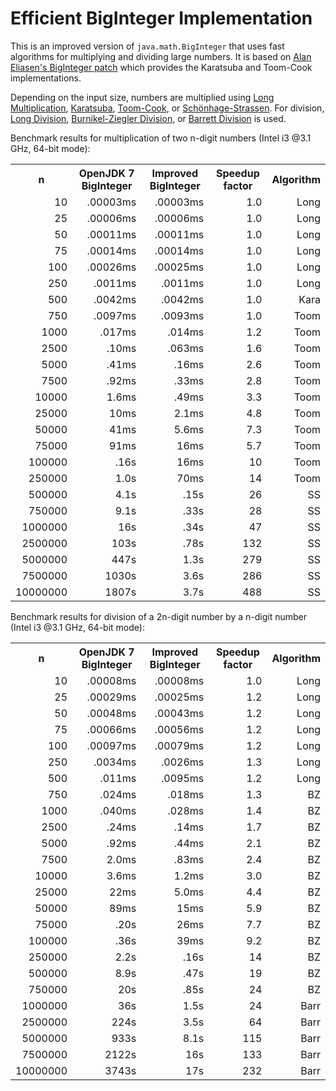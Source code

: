 # Efficient BigInteger Implementation

This is an improved version of `java.math.BigInteger` that uses fast algorithms for multiplying and dividing large numbers. It is based on [Alan Eliasen's BigInteger patch](http://futureboy.us/temp/BigInteger.java) which provides the Karatsuba and Toom-Cook implementations.

Depending on the input size, numbers are multiplied using [Long Multiplication](http://en.wikipedia.org/wiki/Multiplication_algorithm#Long_multiplication), [Karatsuba](http://en.wikipedia.org/wiki/Karatsuba_algorithm), [Toom-Cook](http://en.wikipedia.org/wiki/Toom%E2%80%93Cook_multiplication), or [Schönhage-Strassen](http://en.wikipedia.org/wiki/Sch%C3%B6nhage%E2%80%93Strassen_algorithm).
For division, [Long Division](http://en.wikipedia.org/wiki/Long_division), [Burnikel-Ziegler Division](http://cr.yp.to/bib/1998/burnikel.ps), or [Barrett Division](http://en.wikipedia.org/wiki/Barrett_reduction) is used.

Benchmark results for multiplication of two n-digit numbers (Intel i3 @3.1 GHz, 64-bit mode):
<table>
  <tr>
    <th>n</th><th>OpenJDK 7 BigInteger</th><th>Improved BigInteger</th><th>Speedup factor</th><th>Algorithm</th>
  </tr>
  <tr>
    <td align="right" align="right">10</td><td align="right" align="right">.00003ms</td><td align="right">.00003ms</td><td align="right">1.0</td><td align="right">Long</td>
  </tr>
  <tr>
    <td align="right">25</td><td align="right">.00006ms</td><td align="right">.00006ms</td><td align="right">1.0</td><td align="right">Long</td>
  </tr>
  <tr>
    <td align="right">50</td><td align="right">.00011ms</td><td align="right">.00011ms</td><td align="right">1.0</td><td align="right">Long</td>
  </tr>
  <tr>
    <td align="right">75</td><td align="right">.00014ms</td><td align="right">.00014ms</td><td align="right">1.0</td><td align="right">Long</td>
  </tr>
  <tr>
    <td align="right">100</td><td align="right">.00026ms</td><td align="right">.00025ms</td><td align="right">1.0</td><td align="right">Long</td>
  </tr>
  <tr>
    <td align="right">250</td><td align="right">.0011ms</td><td align="right">.0011ms</td><td align="right">1.0</td><td align="right">Long</td>
  </tr>
  <tr>
    <td align="right">500</td><td align="right">.0042ms</td><td align="right">.0042ms</td><td align="right">1.0</td><td align="right">Kara</td>
  </tr>
  <tr>
    <td align="right">750</td><td align="right">.0097ms</td><td align="right">.0093ms</td><td align="right">1.0</td><td align="right">Toom</td>
  </tr>
  <tr>
    <td align="right">1000</td><td align="right">.017ms</td><td align="right">.014ms</td><td align="right">1.2</td><td align="right">Toom</td>
  </tr>
  <tr>
    <td align="right">2500</td><td align="right">.10ms</td><td align="right">.063ms</td><td align="right">1.6</td><td align="right">Toom</td>
  </tr>
  <tr>
    <td align="right">5000</td><td align="right">.41ms</td><td align="right">.16ms</td><td align="right">2.6</td><td align="right">Toom</td>
  </tr>
  <tr>
    <td align="right">7500</td><td align="right">.92ms</td><td align="right">.33ms</td><td align="right">2.8</td><td align="right">Toom</td>
  </tr>
  <tr>
    <td align="right">10000</td><td align="right">1.6ms</td><td align="right">.49ms</td><td align="right">3.3</td><td align="right">Toom</td>
  </tr>
  <tr>
    <td align="right">25000</td><td align="right">10ms</td><td align="right">2.1ms</td><td align="right">4.8</td><td align="right">Toom</td>
  </tr>
  <tr>
    <td align="right">50000</td><td align="right">41ms</td><td align="right">5.6ms</td><td align="right">7.3</td><td align="right">Toom</td>
  </tr>
  <tr>
    <td align="right">75000</td><td align="right">91ms</td><td align="right">16ms</td><td align="right">5.7</td><td align="right">Toom</td>
  </tr>
  <tr>
    <td align="right">100000</td><td align="right">.16s</td><td align="right">16ms</td><td align="right">10</td><td align="right">Toom</td>
  </tr>
  <tr>
    <td align="right">250000</td><td align="right">1.0s</td><td align="right">70ms</td><td align="right">14</td><td align="right">Toom</td>
  </tr>
  <tr>
    <td align="right">500000</td><td align="right">4.1s</td><td align="right">.15s</td><td align="right">26</td><td align="right">SS</td>
  </tr>
  <tr>
    <td align="right">750000</td><td align="right">9.1s</td><td align="right">.33s</td><td align="right">28</td><td align="right">SS</td>
  </tr>
  <tr>
    <td align="right">1000000</td><td align="right">16s</td><td align="right">.34s</td><td align="right">47</td><td align="right">SS</td>
  </tr>
  <tr>
    <td align="right">2500000</td><td align="right">103s</td><td align="right">.78s</td><td align="right">132</td><td align="right">SS</td>
  </tr>
  <tr>
    <td align="right">5000000</td><td align="right">447s</td><td align="right">1.3s</td><td align="right">279</td><td align="right">SS</td>
  </tr>
  <tr>
    <td align="right">7500000</td><td align="right">1030s</td><td align="right">3.6s</td><td align="right">286</td><td align="right">SS</td>
  </tr>
  <tr>
    <td align="right">10000000</td><td align="right">1807s</td><td align="right">3.7s</td><td align="right">488</td><td align="right">SS</td>
  </tr>
</table>

Benchmark results for division of a 2n-digit number by a n-digit number (Intel i3 @3.1 GHz, 64-bit mode):
<table>
  <tr>
    <th>n</th><th>OpenJDK 7 BigInteger</th><th>Improved BigInteger</th><th>Speedup factor</th><th>Algorithm</th>
  </tr>
  <tr>
    <td align="right" align="right">10</td><td align="right" align="right">.00008ms</td><td align="right">.00008ms</td><td align="right">1.0</td><td align="right">Long</td>
  </tr>
  <tr>
    <td align="right" align="right">25</td><td align="right" align="right">.00029ms</td><td align="right">.00025ms</td><td align="right">1.2</td><td align="right">Long</td>
  </tr>
  <tr>
    <td align="right" align="right">50</td><td align="right" align="right">.00048ms</td><td align="right">.00043ms</td><td align="right">1.2</td><td align="right">Long</td>
  </tr>
  <tr>
    <td align="right" align="right">75</td><td align="right" align="right">.00066ms</td><td align="right">.00056ms</td><td align="right">1.2</td><td align="right">Long</td>
  </tr>
  <tr>
    <td align="right">100</td><td align="right">.00097ms</td><td align="right">.00079ms</td><td align="right">1.2</td><td align="right">Long</td>
  </tr>
  <tr>
    <td align="right">250</td><td align="right">.0034ms</td><td align="right">.0026ms</td><td align="right">1.3</td><td align="right">Long</td>
  </tr>
  <tr>
    <td align="right">500</td><td align="right">.011ms</td><td align="right">.0095ms</td><td align="right">1.2</td><td align="right">Long</td>
  </tr>
  <tr>
    <td align="right">750</td><td align="right">.024ms</td><td align="right">.018ms</td><td align="right">1.3</td><td align="right">BZ</td>
  </tr>
  <tr>
    <td align="right">1000</td><td align="right">.040ms</td><td align="right">.028ms</td><td align="right">1.4</td><td align="right">BZ</td>
  </tr>
  <tr>
    <td align="right">2500</td><td align="right">.24ms</td><td align="right">.14ms</td><td align="right">1.7</td><td align="right">BZ</td>
  </tr>
  <tr>
    <td align="right">5000</td><td align="right">.92ms</td><td align="right">.44ms</td><td align="right">2.1</td><td align="right">BZ</td>
  </tr>
  <tr>
    <td align="right">7500</td><td align="right">2.0ms</td><td align="right">.83ms</td><td align="right">2.4</td><td align="right">BZ</td>
  </tr>
  <tr>
    <td align="right">10000</td><td align="right">3.6ms</td><td align="right">1.2ms</td><td align="right">3.0</td><td align="right">BZ</td>
  </tr>
  <tr>
    <td align="right">25000</td><td align="right">22ms</td><td align="right">5.0ms</td><td align="right">4.4</td><td align="right">BZ</td>
  </tr>
  <tr>
    <td align="right">50000</td><td align="right">89ms</td><td align="right">15ms</td><td align="right">5.9</td><td align="right">BZ</td>
  </tr>
  <tr>
    <td align="right">75000</td><td align="right">.20s</td><td align="right">26ms</td><td align="right">7.7</td><td align="right">BZ</td>
  </tr>
  <tr>
    <td align="right">100000</td><td align="right">.36s</td><td align="right">39ms</td><td align="right">9.2</td><td align="right">BZ</td>
  </tr>
  <tr>
    <td align="right">250000</td><td align="right">2.2s</td><td align="right">.16s</td><td align="right">14</td><td align="right">BZ</td>
  </tr>
  <tr>
    <td align="right">500000</td><td align="right">8.9s</td><td align="right">.47s</td><td align="right">19</td><td align="right">BZ</td>
  </tr>
  <tr>
    <td align="right">750000</td><td align="right">20s</td><td align="right">.85s</td><td align="right">24</td><td align="right">BZ</td>
  </tr>
  <tr>
    <td align="right">1000000</td><td align="right">36s</td><td align="right">1.5s</td><td align="right">24</td><td align="right">Barr</td>
  </tr>
  <tr>
    <td align="right">2500000</td><td align="right">224s</td><td align="right">3.5s</td><td align="right">64</td><td align="right">Barr</td>
  </tr>
  <tr>
    <td align="right">5000000</td><td align="right">933s</td><td align="right">8.1s</td><td align="right">115</td><td align="right">Barr</td>
  </tr>
  <tr>
    <td align="right">7500000</td><td align="right">2122s</td><td align="right">16s</td><td align="right">133</td><td align="right">Barr</td>
  </tr>
  <tr>
    <td align="right">10000000</td><td align="right">3743s</td><td align="right">17s</td><td align="right">232</td><td align="right">Barr</td>
  </tr>
</table>
